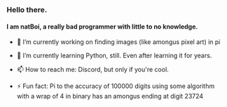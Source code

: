 ### Hello there.
####  I am natBoi, a really bad programmer with little to no knowledge.

- 🔭 I’m currently working on finding images (like amongus pixel art) in pi
  
- 🌱 I’m currently learning Python, still. Even after learning it for years.
  
- 📫 How to reach me: Discord, but only if you're cool.
  
- ⚡ Fun fact: Pi to the accuracy of 100000 digits using some algorithm with a wrap of 4 in binary has an amongus ending at digit 23724

